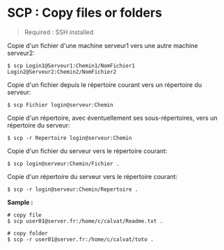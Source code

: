 # SCP : Copy files or folders

> Required : SSH installed

Copie d'un fichier d'une machine serveur1 vers une autre machine serveur2:

    $ scp Login1@Serveur1:Chemin1/NomFichier1 Login2@Serveur2:Chemin2/NomFichier2
    
Copie d'un fichier depuis le répertoire courant vers un répertoire du serveur:

    $ scp Fichier login@serveur:Chemin
    
Copie d'un répertoire, avec éventuellement ses sous-répertoires,
vers un répertoire du serveur:

    $ scp -r Repertoire login@serveur:Chemin
    
Copie d'un fichier du serveur vers le répertoire courant:

    $ scp login@serveur:Chemin/Fichier .
    
Copie d'un répertoire du serveur vers le répertoire courant:

    $ scp -r login@serveur:Chemin/Repertoire .
    

__Sample :__ 

```
# copy file
$ scp user01@server.fr:/home/c/calvat/Readme.txt .

# copy folder
$ scp -r user01@server.fr:/home/c/calvat/toto .

```